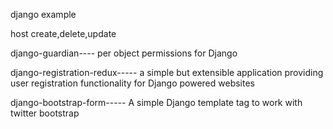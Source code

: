 django example

host create,delete,update

django-guardian----  per object permissions for Django

django-registration-redux----- a simple but extensible application providing user registration functionality for Django 
powered websites

django-bootstrap-form----- A simple Django template tag to work with twitter bootstrap
